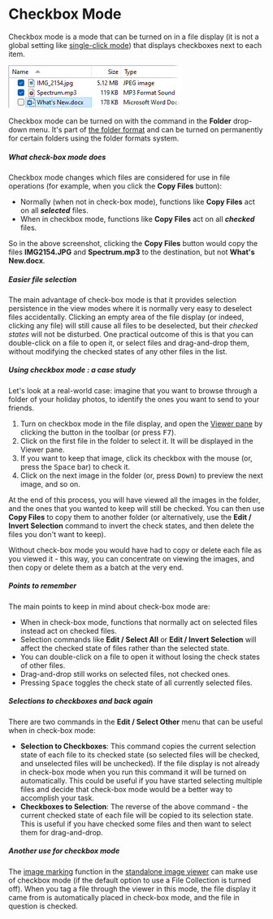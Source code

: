 # Checkbox Mode

Checkbox mode is a mode that can be turned on in a file display (it is not a global setting like [single-click mode](single-click_mode.md)) that displays checkboxes next to each item.

![](/Manual/images/media/13/check-box_2.png) 

Checkbox mode can be turned on with the command in the **Folder** drop-down menu. It's part of [the folder format](/Manual/basic_concepts/folder_options/RAEDME.md) and can be turned on permanently for certain folders using the folder formats system.

##### What check-box mode does

Checkbox mode changes which files are considered for use in file operations (for example, when you click the **Copy Files** button):

- Normally (when not in check-box mode), functions like **Copy Files** act on all ***selected*** files.
- When in checkbox mode, functions like **Copy Files** act on all ***checked*** files.

So in the above screenshot, clicking the **Copy Files** button would copy the files **IMG2154.JPG** and **Spectrum.mp3** to the destination, but not **What's New.docx**.

##### Easier file selection

The main advantage of check-box mode is that it provides selection persistence in the view modes where it is normally very easy to deselect files accidentally. Clicking an empty area of the file display (or indeed, clicking any file) will still cause all files to be deselected, but their *checked states* will not be disturbed. One practical outcome of this is that you can double-click on a file to open it, or select files and drag-and-drop them, without modifying the checked states of any other files in the list.

##### Using checkbox mode : a case study

Let's look at a real-world case: imagine that you want to browse through a folder of your holiday photos, to identify the ones you want to send to your friends.

1.  Turn on checkbox mode in the file display, and open the [Viewer pane](../../the_lister/viewer_pane.md) by clicking the button in the toolbar (or press <kbd>F7</kbd>).
2.  Click on the first file in the folder to select it. It will be displayed in the Viewer pane.
3.  If you want to keep that image, click its checkbox with the mouse (or, press the <kbd>Space</kbd> bar) to check it.
4.  Click on the next image in the folder (or, press <kbd>Down</kbd>) to preview the next image, and so on.

At the end of this process, you will have viewed all the images in the folder, and the ones that you wanted to keep will still be checked. You can then use **Copy Files** to copy them to another folder (or alternatively, use the **Edit / Invert Selection** command to invert the check states, and then delete the files you don't want to keep).

Without check-box mode you would have had to copy or delete each file as you viewed it - this way, you can concentrate on viewing the images, and then copy or delete them as a batch at the very end.

##### Points to remember

The main points to keep in mind about check-box mode are:

- When in check-box mode, functions that normally act on selected files instead act on checked files.
- Selection commands like **Edit / Select All** or **Edit / Invert Selection** will affect the checked state of files rather than the selected state.
- You can double-click on a file to open it without losing the check states of other files.
- Drag-and-drop still works on selected files, not checked ones.
- Pressing <kbd>Space</kbd> toggles the check state of all currently selected files.

##### Selections to checkboxes and back again

There are two commands in the **Edit / Select Other** menu that can be useful when in check-box mode:

- **Selection to Checkboxes**: This command copies the current selection state of each file to its checked state (so selected files will be checked, and unselected files will be unchecked). If the file display is not already in check-box mode when you run this command it will be turned on automatically. This could be useful if you have started selecting multiple files and decide that check-box mode would be a better way to accomplish your task.
- **Checkboxes to Selection**: The reverse of the above command - the current checked state of each file will be copied to its selection state. This is useful if you have checked some files and then want to select them for drag-and-drop.

##### Another use for checkbox mode

The [image marking](/Manual/additional_functionality/viewing_images/image_marking.md) function in the [standalone image viewer](/Manual/additional_functionality/viewing_images/RAEDME.md) can make use of checkbox mode (if the default option to use a File Collection is turned off). When you tag a file through the viewer in this mode, the file display it came from is automatically placed in check-box mode, and the file in question is checked.
